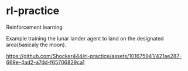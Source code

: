 # rl-practice
Reinforcement learning

Example training the lunar lander agent to land on the designated area(basicaly the moon).



https://github.com/Shocker444/rl-practice/assets/101675941/421ae287-669e-4ad2-a7dd-f65706829ca1



